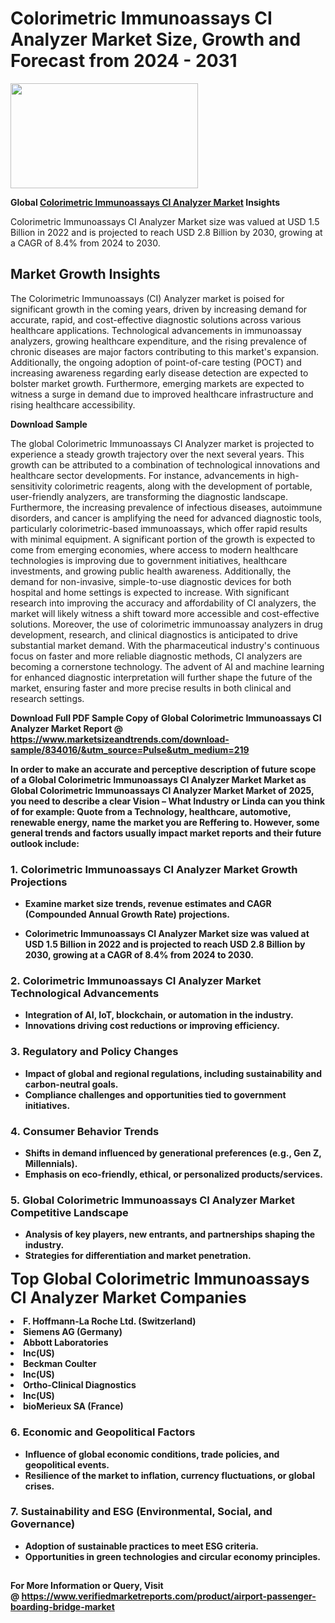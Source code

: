 <H1>Colorimetric Immunoassays CI Analyzer Market Size, Growth and Forecast from 2024 - 2031</H1><img class="aligncenter size-medium wp-image-584254" src="https://thirdeyenews.in/wp-content/uploads/2024/09/Global-Market-Research-300x168.jpeg" alt="" width="300" height="168" /><p><strong>Global&nbsp;<a href="https://www.marketsizeandtrends.com/download-sample/834016/&amp;utm_source=Pulse&amp;utm_medium=219">Colorimetric Immunoassays CI Analyzer Market</a> Insights</strong></p><p>Colorimetric Immunoassays CI Analyzer Market size was valued at USD 1.5 Billion in 2022 and is projected to reach USD 2.8 Billion by 2030, growing at a CAGR of 8.4% from 2024 to 2030.</p><p><h2>Market Growth Insights</h2> <p>The Colorimetric Immunoassays (CI) Analyzer market is poised for significant growth in the coming years, driven by increasing demand for accurate, rapid, and cost-effective diagnostic solutions across various healthcare applications. Technological advancements in immunoassay analyzers, growing healthcare expenditure, and the rising prevalence of chronic diseases are major factors contributing to this market's expansion. Additionally, the ongoing adoption of point-of-care testing (POCT) and increasing awareness regarding early disease detection are expected to bolster market growth. Furthermore, emerging markets are expected to witness a surge in demand due to improved healthcare infrastructure and rising healthcare accessibility.</p> <p><strong>Download Sample</strong></p> <p>The global Colorimetric Immunoassays CI Analyzer market is projected to experience a steady growth trajectory over the next several years. This growth can be attributed to a combination of technological innovations and healthcare sector developments. For instance, advancements in high-sensitivity colorimetric reagents, along with the development of portable, user-friendly analyzers, are transforming the diagnostic landscape. Furthermore, the increasing prevalence of infectious diseases, autoimmune disorders, and cancer is amplifying the need for advanced diagnostic tools, particularly colorimetric-based immunoassays, which offer rapid results with minimal equipment. A significant portion of the growth is expected to come from emerging economies, where access to modern healthcare technologies is improving due to government initiatives, healthcare investments, and growing public health awareness. Additionally, the demand for non-invasive, simple-to-use diagnostic devices for both hospital and home settings is expected to increase. With significant research into improving the accuracy and affordability of CI analyzers, the market will likely witness a shift toward more accessible and cost-effective solutions. Moreover, the use of colorimetric immunoassay analyzers in drug development, research, and clinical diagnostics is anticipated to drive substantial market demand. With the pharmaceutical industry's continuous focus on faster and more reliable diagnostic methods, CI analyzers are becoming a cornerstone technology. The advent of AI and machine learning for enhanced diagnostic interpretation will further shape the future of the market, ensuring faster and more precise results in both clinical and research settings.</p> <p><strong></p><p><span class=""><strong>Download Full PDF Sample Copy of Global Colorimetric Immunoassays CI Analyzer Market Report</strong> @ <a href="https://www.marketsizeandtrends.com/download-sample/834016/&amp;utm_source=Pulse&amp;utm_medium=219" target="_blank">https://www.marketsizeandtrends.com/download-sample/834016/&amp;utm_source=Pulse&amp;utm_medium=219</a></span></p><p>In order to make an accurate and perceptive description of future scope of a Global&nbsp;Colorimetric Immunoassays CI Analyzer Market Market as Global&nbsp;Colorimetric Immunoassays CI Analyzer Market Market of 2025, you need to describe a clear Vision &ndash; What Industry or Linda can you think of for example: Quote from a Technology, healthcare, automotive, renewable energy, name the market you are Reffering to. However, some general trends and factors usually impact market reports and their future outlook include:</p><h3>1.&nbsp;<strong>Colorimetric Immunoassays CI Analyzer Market Growth Projections</strong></h3><ul><li>Examine market size trends, revenue estimates and CAGR (Compounded Annual Growth Rate) projections.</li><li><p>Colorimetric Immunoassays CI Analyzer Market size was valued at USD 1.5 Billion in 2022 and is projected to reach USD 2.8 Billion by 2030, growing at a CAGR of 8.4% from 2024 to 2030.</p></li></ul><h3>2.&nbsp;<strong>Colorimetric Immunoassays CI Analyzer Market Technological Advancements</strong></h3><ul><li>Integration of AI, IoT, blockchain, or automation in the industry.</li><li>Innovations driving cost reductions or improving efficiency.</li></ul><h3>3.&nbsp;<strong>Regulatory and Policy Changes</strong></h3><ul><li>Impact of global and regional regulations, including sustainability and carbon-neutral goals.</li><li>Compliance challenges and opportunities tied to government initiatives.</li></ul><h3>4.&nbsp;<strong>Consumer Behavior Trends</strong></h3><ul><li>Shifts in demand influenced by generational preferences (e.g., Gen Z, Millennials).</li><li>Emphasis on eco-friendly, ethical, or personalized products/services.</li></ul><h3>5.&nbsp;<strong>Global Colorimetric Immunoassays CI Analyzer Market Competitive Landscape</strong></h3><ul><li>Analysis of key players, new entrants, and partnerships shaping the industry.</li><li>Strategies for differentiation and market penetration.</li></ul><p data-pm-slice="1 1 []"><span style="color: inherit; font-family: inherit; font-size: 25px;">Top Global Colorimetric Immunoassays CI Analyzer Market Companies</span></p><div class="" data-test-id=""><p><li>F. Hoffmann-La Roche Ltd. (Switzerland)</li><li> Siemens AG (Germany)</li><li> Abbott Laboratories</li><li> Inc(US)</li><li> Beckman Coulter</li><li> Inc(US)</li><li> Ortho-Clinical Diagnostics</li><li> Inc(US)</li><li> bioMerieux SA (France)</li></p></div><h3>6.&nbsp;<strong>Economic and Geopolitical Factors</strong></h3><ul><li>Influence of global economic conditions, trade policies, and geopolitical events.</li><li>Resilience of the market to inflation, currency fluctuations, or global crises.</li></ul><h3>7.&nbsp;<strong>Sustainability and ESG (Environmental, Social, and Governance)</strong></h3><ul><li>Adoption of sustainable practices to meet ESG criteria.</li><li>Opportunities in green technologies and circular economy principles.</li></ul><h2><strong style="font-size: 14px;">For More Information or Query, Visit @&nbsp;</strong><a style="background-color: #ffffff; font-size: 14px;" href="https://www.marketsizeandtrends.com/report/colorimetric-immunoassays-ci-analyzer-market/" target="_blank">https://www.verifiedmarketreports.com/product/airport-passenger-boarding-bridge-market</a></h2>
